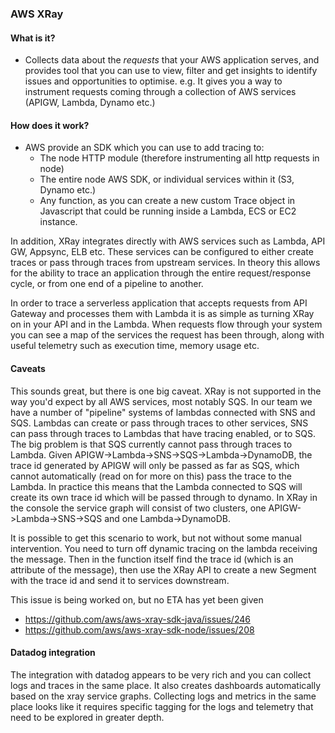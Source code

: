 ### AWS XRay

#### What is it?

* Collects data about the *requests* that your AWS application serves, and provides tool that you can use to view, filter and get insights to identify issues and opportunities to optimise. e.g. It gives you a way to instrument requests coming through a collection of AWS services (APIGW, Lambda, Dynamo etc.)

#### How does it work?

* AWS provide an SDK which you can use to add tracing to:
  * The node HTTP module (therefore instrumenting all http requests in node)
  * The entire node AWS SDK, or individual services within it (S3, Dynamo etc.)
  * Any function, as you can create a new custom Trace object in Javascript that could be running inside a Lambda, ECS or EC2 instance.

In addition, XRay integrates directly with AWS services such as Lambda, API GW, Appsync, ELB etc. These services can be configured to either create traces or pass through traces from upstream services. In theory this allows for the ability to trace an application through the entire request/response cycle, or from one end of a pipeline to another. 

In order to trace a serverless application that accepts requests from API Gateway and processes them with Lambda it is as simple as turning XRay on in your API and in the Lambda. When requests flow through your system you can see a map of the services the request has been through, along with useful telemetry such as execution time, memory usage etc. 

#### Caveats

This sounds great, but there is one big caveat. XRay is not supported in the way you'd expect by all AWS services, most notably SQS. In our team we have a number of "pipeline" systems of lambdas connected with SNS and SQS. Lambdas can create or pass through traces to other services, SNS can pass through traces to Lambdas that have tracing enabled, or to SQS. The big problem is that SQS currently cannot pass through traces to Lambda. Given APIGW->Lambda->SNS->SQS->Lambda->DynamoDB, the trace id generated by APIGW will only be passed as far as SQS, which cannot automatically (read on for more on this) pass the trace to the Lambda. In practice this means that the Lambda connected to SQS will create its own trace id which will be passed through to dynamo. In XRay in the console the service graph will consist of two clusters, one APIGW->Lambda->SNS->SQS and one Lambda->DynamoDB. 

It is possible to get this scenario to work, but not without some manual intervention. You need to turn off dynamic tracing on the lambda receiving the message. Then in the function itself find the trace id (which is an attribute of the message), then use the XRay API to create a new Segment with the trace id and send it to services downstream. 

This issue is being worked on, but no ETA has yet been given 

* https://github.com/aws/aws-xray-sdk-java/issues/246
* https://github.com/aws/aws-xray-sdk-node/issues/208

#### Datadog integration

The integration with datadog appears to be very rich and you can collect logs and traces in the same place. It also creates dashboards automatically based on the xray service graphs. Collecting logs and metrics in the same place looks like it requires specific tagging for the logs and telemetry that need to be explored in greater depth. 